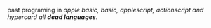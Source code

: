 past programing in *apple basic, basic, applescript, actionscript and hypercard all __dead languages__*. 
